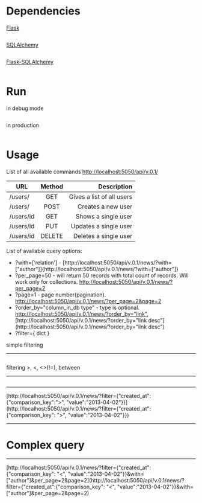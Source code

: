 Dependencies
=========

 [Flask]( http://flask.pocoo.org/)

```# pip install flask
```
 [SQLAlchemy](http://www.sqlalchemy.org/)
```# pip install sqlalchemy
```
 [Flask-SQLAlchemy](http://pythonhosted.org/Flask-SQLAlchemy/)

```# pip install flask_sqlalchemy
```
 
Run 
=========
in debug mode
```$ python ./main.py
```
in production 
```$ python -O -OO./main.py
```

Usage
=========

  List of all available commands [http://localhost:5050/api/v.0.1/](http://localhost:5050/api/v.0.1/) 

|  URL        | Method      | Description                  |
| ----------- |:-----------:| ----------------------------:|
| /users/     | GET             | Gives a list of all users    |
| /users/         | POST            | Creates a new user           |
| /users/id   | GET         | Shows a single user          |
| /users/id   | PUT             | Updates a single user        |
| /users/id   | DELETE      | Deletes a single user        |


List of available query options:
  * ?with=['relation'] - [http://localhost:5050/api/v.0.1/news/?with=["author"]]{http://localhost:5050/api/v.0.1/news/?with=["author"]}
  * ?per_page=50 - will return 50 records with total count of records. Will work only for collections. [http://localhost:5050/api/v.0.1/news/?per_page=2](http://localhost:5050/api/v.0.1/news/?per_page=2)
  * ?page=1 - page number(pagination). [http://localhost:5050/api/v.0.1/news/?per_page=2&page=2](http://localhost:5050/api/v.0.1/news/?per_page=2&page=2)
  * ?order_by="column_in_db type" - type is optional. [http://localhost:5050/api/v.0.1/news/?order_by="link"](http://localhost:5050/api/v.0.1/news/?order_by="link"), [http://localhost:5050/api/v.0.1/news/?order_by="link desc"](http://localhost:5050/api/v.0.1/news/?order_by="link desc")
  * ?filter={ dict }

simple filtering 
___
```{ 'author_id': 1} or { 'author_id': [1,2,3]}
```

filtering >, <, <>(!=), between
___
``` {'created_at': {'comparison_key': '<>', 'value': 1}} or {'created_at': {'comparison_key': '<>', 'value': [1,2,3]}}
```

___
[http://localhost:5050/api/v.0.1/news/?filter={"created_at":{"comparison_key":">", "value":"2013-04-02"}}](http://localhost:5050/api/v.0.1/news/?filter={"created_at":{"comparison_key": ">", "value":"2013-04-02"}})

___
Complex query
====
____
[http://localhost:5050/api/v.0.1/news/?filter={"created_at":{"comparison_key": "<", "value":"2013-04-02"}}&with=["author"]&per_page=2&page=2](http://localhost:5050/api/v.0.1/news/?filter={"created_at":{"comparison_key": "<", "value":"2013-04-02"}}&with=["author"]&per_page=2&page=2)


